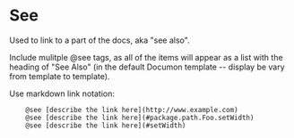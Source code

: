 
# See

Used to link to a part of the docs, aka "see also".

Include mulitple @see tags, as all of the items will appear as a list with the heading of "See Also" (in the default Documon template -- display be vary from template to template).


Use markdown link notation:

		@see [describe the link here](http://www.example.com)
		@see [describe the link here](#package.path.Foo.setWidth)
		@see [describe the link here](#setWidth)
